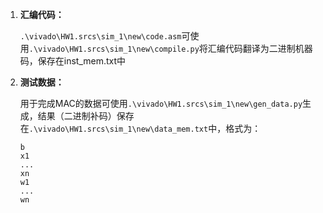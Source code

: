 1. **汇编代码：**

   `.\vivado\HW1.srcs\sim_1\new\code.asm`可使用`.\vivado\HW1.srcs\sim_1\new\compile.py`将汇编代码翻译为二进制机器码，保存在inst_mem.txt中

2. **测试数据：**

   用于完成MAC的数据可使用`.\vivado\HW1.srcs\sim_1\new\gen_data.py`生成，结果（二进制补码）保存在`.\vivado\HW1.srcs\sim_1\new\data_mem.txt`中，格式为：

   ```
   b
   x1
   ...
   xn
   w1
   ...
   wn
   ```

   